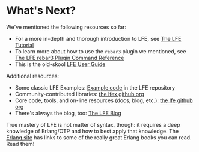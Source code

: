 # What's Next?

We've mentioned the following resources so far:

* For a more in-depth and thorough introduction to LFE, see [The LFE Tutorial](http://lfe.io/tutorial/)
* To learn more about how to use the `rebar3` plugin we mentioned, see [The LFE rebar3 Plugin Command Reference](https://lfe-rebar3.github.io/)
* This is the old-skool [LFE User Guide](https://github.com/rvirding/lfe/blob/develop/doc/src/lfe_guide.7.md)

Additional resources:

* Some classic LFE Examples: [Example code](https://github.com/rvirding/lfe/tree/develop/examples) in the LFE repository
* Community-contributed libraries: [the lfex github org](https://github.com/lfex)
* Core code, tools, and on-line resources (docs, blog, etc.): [the lfe github org](https://github.com/lfe)
* There's always the blog, too: [The LFE Blog](http://blog.lfe.io/)

True mastery of LFE is not matter of syntax, though: it requires a deep
knowledge of Erlang/OTP and how to best apply that knowledge. The
[Erlang site](http://erlang.org/) has links to some of the really great Erlang books you can read.
Read them!
